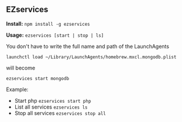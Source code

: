 EZservices
-------------

**Install:** `npm install -g ezservices`

**Usage:** `ezservices [start | stop | ls]`

You don't have to write the full name and path of the LaunchAgents

```launchctl load ~/Library/LaunchAgents/homebrew.mxcl.mongodb.plist```

will become

```ezservices start mongodb```


Example:
  + Start php `ezservices start php`
  + List all services `ezservices ls`
  + Stop all services `ezservices stop all`

